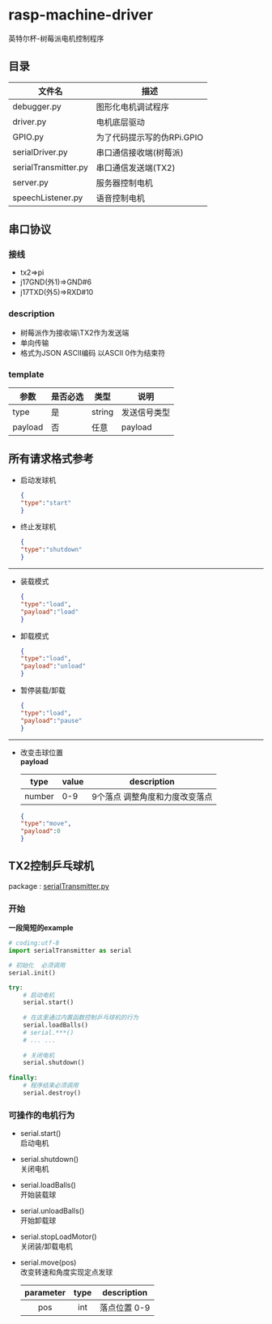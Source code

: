 # rasp-machine-driver
英特尔杯-树莓派电机控制程序

## 目录
|文件名|描述|
|-----|-----|
|debugger.py|图形化电机调试程序|
|driver.py|电机底层驱动|
|GPIO.py|为了代码提示写的伪RPi.GPIO|
|serialDriver.py|串口通信接收端(树莓派)|
|serialTransmitter.py|串口通信发送端(TX2)|
|server.py|服务器控制电机|
|speechListener.py|语音控制电机|

## 串口协议
### 接线
- tx2=>pi
- j17GND(外1)=>GND#6
- j17TXD(外5)=>RXD#10
### description
- 树莓派作为接收端\TX2作为发送端
- 单向传输
- 格式为JSON ASCII编码 以ASCII 0作为结束符
### template
|参数|是否必选|类型|说明|
|---|---|---|---|
|type|是|string|发送信号类型|
|payload|否|任意|payload|

## 所有请求格式参考
- 启动发球机
    ```json
    {
    "type":"start"
    }
    ```
- 终止发球机
    ```json
    {
    "type":"shutdown"
    }
    ```
--------------------------
- 装载模式
    ```json
    {
    "type":"load",
    "payload":"load"
    }
    ```
- 卸载模式
    ```json
    {
    "type":"load",
    "payload":"unload"
    }
    ```
- 暂停装载/卸载
    ```json
    {
    "type":"load",
    "payload":"pause"
    }
    ```
-------------------------------------
- 改变击球位置  
    **payload**

    |type|value|description|
    |----|-----|-----------|
    |number|0-9|9个落点 调整角度和力度改变落点|

    ```json
    {
    "type":"move",
    "payload":0
    }
    ```

## TX2控制乒乓球机
package : [serialTransmitter.py](https://github.com/depressedX/rasp-machine-driver/blob/master/serialTransmitter.py)
### 开始
**一段简短的example**
```python
# coding:utf-8
import serialTransmitter as serial

# 初始化  必须调用
serial.init()

try:
    # 启动电机
    serial.start()
    
    # 在这里通过内置函数控制乒乓球机的行为
    serial.loadBalls()
    # serial.***()
    # ... ...
    
    # 关闭电机
    serial.shutdown()
    
finally:
    # 程序结束必须调用
    serial.destroy()
```
### 可操作的电机行为
- serial.start()  
启动电机
- serial.shutdown()  
关闭电机
- serial.loadBalls()  
开始装载球
- serial.unloadBalls()  
开始卸载球
- serial.stopLoadMotor()  
关闭装/卸载电机
- serial.move(pos)  
改变转速和角度实现定点发球

    |parameter|type|description|
    |:------:|:---:|:-------:|
    |pos|int|落点位置 0-9|
